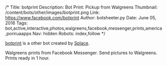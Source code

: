 /*
Title: botprint
Description: Bot Print: Pickup from Walgreens
Thumbnail: /content/bots/other/images/botprint.png
Link: https://www.facebook.com/botprint
Author: botsheeter.py
Date: June 05, 2016
Tags: bot,active,interactive,photos,walgreens,facebook,messenger,prints,america,poriruaapps
Nav: hidden
Robots: index,follow
*/

[botprint](https://www.facebook.com/botprint) is a other bot created by [Splace](https://twitter.com/poriruaapps). 

Walgreens prints from Facebook Messenger. Send pictures to Walgreens. Prints ready in 1 hour.

